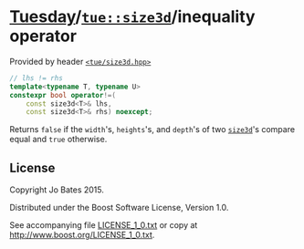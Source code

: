 [Tuesday](../../../README.md)/[`tue::size3d`](../../headers/size3d.md)/inequality operator
==========================================================================================
Provided by header [`<tue/size3d.hpp>`](../../headers/size3d.md)

```c++
// lhs != rhs
template<typename T, typename U>
constexpr bool operator!=(
    const size3d<T>& lhs,
    const size3d<T>& rhs) noexcept;
```

Returns `false` if the `width`'s, `heights`'s, and `depth`'s of two
[`size3d`](../../headers/size3d.md)'s compare equal and `true` otherwise.

License
-------
Copyright Jo Bates 2015.

Distributed under the Boost Software License, Version 1.0.

See accompanying file [LICENSE_1_0.txt](../../../LICENSE_1_0.txt) or copy at
http://www.boost.org/LICENSE_1_0.txt.
